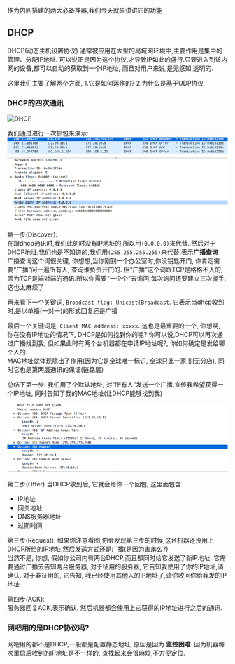 作为内网搭建的两大必备神器,我们今天就来讲讲它的功能

## DHCP
DHCP(动态主机设置协议) 通常被应用在大型的局域网环境中,主要作用是集中的管理、分配IP地址. 可以说正是因为这个协议,才导致IP如此的盛行.只要进入到该内网的设备,都可以自动的获取到一个IP地址, 而且对用户来说,是无感知,透明的.

这里我们主要了解两个方面, 1.它是如何运作的? 2.为什么是基于UDP协议

### DHCP的四次通讯
![DHCP](https://upload.wikimedia.org/wikipedia/commons/thumb/e/e4/DHCP_session.svg/800px-DHCP_session.svg.png)

我们通过进行一次抓包来演示:  
![DHCP Discover](pic/dhcp_request.png)

第一步(Discover):  
在跟dhcp通讯时,我们此刻时没有IP地址的,所以用`(0.0.0.0)`来代替. 然后对于DHCP地址,我们也是不知道的,我们用`(255.255.255.255)`来代替,表示**广播查询**  
广播查询这个词很关键, 你想想,当你刚到一个办公室时,你没钥匙开门, 你肯定需要“广播”问一遍所有人, 查询谁负责开门的. 但“广播”这个词跟TCP是格格不入的,因为TCP是端对端的通讯.所以你需要“一个个”去询问,每次询问还要建立三次握手.这也太麻烦了

再来看下一个关键词, `Broadcast flag: Unicast(Broadcast`. 它表示当dhcp收到时,是以单播(一对一)的形式回复还是广播  

最后一个关键词是, `Client MAC address: xxxxx`. 这也是最重要的一个, 你想啊, 你在没有IP地址的情况下, DHCP是如何找到你的呢? 你可以说,DHCP可以再次通过广播找到我, 但如果此时有两个台机器都在申请IP地址呢?, 你如何确定是发给哪个人的.   
MAC地址就体现除出了作用(因为它是全球唯一标识, 全球只此一家,别无分店), 同时它也是第两层通讯的保证(链路层)

总结下第一步: 我们用了个默认地址, 对“所有人”发送一个广播,宣传我希望获得一个IP地址, 同时告知了我的MAC地址(让DHCP能够找到我)

![DHCP Discover](pic/dhcp_offer.png)

第二步(Offer)
当DHCP收到后, 它就会给你一个回包, 这里面包含
- IP地址
- 网关地址
- DNS服务器地址
- 过期时间

第三步(Request):
如果你注意看图,你会发现第三步的时候,这台机器还没用上DHCP所给的IP地址,然后发送方式还是广播(是因为害羞么?)  
当然不是, 你想, 假如你公司内有两台DHCP,而且都同时给它发送了新IP地址, 它需要通过广播去告知两台服务器, 对于征用的服务器, 它告知我使用了你的IP地址,请确认. 对于非征用的, 它告知, 我已经使用其他人的IP地址了,请你收回你给我发的IP地址

第四步(ACK):  
服务器回复ACK,表示确认. 然后机器都会使用上它获得的IP地址进行之后的通讯.

### 网吧用的是DHCP协议吗?
网吧用的都不是DHCP,一般都是配置静态地址, 原因是因为 **监控困难**. 因为机器每次重启后收到的IP地址是不一样的, 查找起来会很麻烦,不方便定位.
